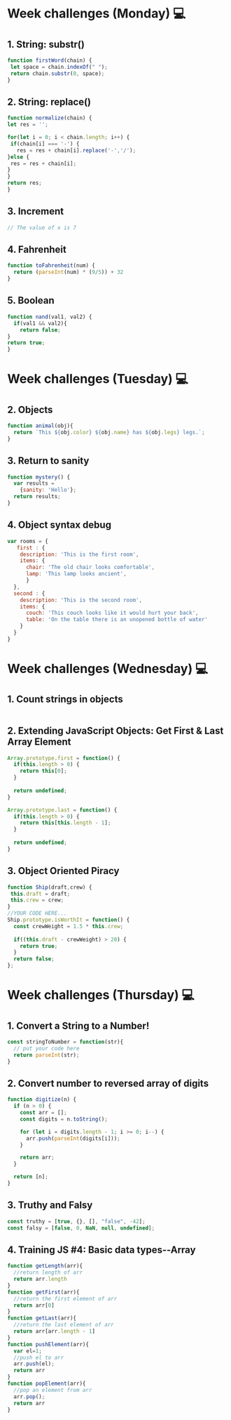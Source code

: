 # Week challenges (Monday) 💻

## 1. String: substr()
```JavaScript
function firstWord(chain) {
 let space = chain.indexOf(" ");
 return chain.substr(0, space);
}
```
## 2. String: replace()
```JavaScript
function normalize(chain) {
let res = '';

for(let i = 0; i < chain.length; i++) {
 if(chain[i] === '-') {
   res = res + chain[i].replace('-','/');
}else {
 res = res + chain[i];
}
}
return res;
}
```
## 3. Increment
```JavaScript
// The value of x is 7
```

## 4. Fahrenheit
```JavaScript
function toFahrenheit(num) {
  return (parseInt(num) * (9/5)) + 32
}
```
## 5. Boolean
```JavaScript
function nand(val1, val2) {
  if(val1 && val2){ 
    return false;
}
return true;
}
```

# Week challenges (Tuesday) 💻

## 2. Objects
```JavaScript
function animal(obj){
  return `This ${obj.color} ${obj.name} has ${obj.legs} legs.`;
}
```
## 3. Return to sanity
```JavaScript
function mystery() {
  var results =
    {sanity: 'Hello'};
  return results;
}
```
## 4. Object syntax debug
```JavaScript
var rooms = {
   first : {
    description: 'This is the first room',
    items: {
      chair: 'The old chair looks comfortable',
      lamp: 'This lamp looks ancient',
      }
  },
  second : {
    description: 'This is the second room',
    items: {
      couch: 'This couch looks like it would hurt your back',
      table: 'On the table there is an unopened bottle of water'
    }
  }
}
```
# Week challenges (Wednesday) 💻

## 1. Count strings in objects
```JavaScript

```
## 2. Extending JavaScript Objects: Get First & Last Array Element
```JavaScript
Array.prototype.first = function() {
  if(this.length > 0) {
    return this[0];
  }
  
  return undefined;
}

Array.prototype.last = function() {
  if(this.length > 0) {
    return this[this.length - 1];
  }
  
  return undefined;
}
```
## 3. Object Oriented Piracy
```JavaScript
function Ship(draft,crew) {
 this.draft = draft;
 this.crew = crew;
}
//YOUR CODE HERE...
Ship.prototype.isWorthIt = function() {
  const crewWeight = 1.5 * this.crew;
  
  if((this.draft - crewWeight) > 20) {
    return true;
  }
  return false;
};
```

# Week challenges (Thursday) 💻

## 1. Convert a String to a Number!
```JavaScript
const stringToNumber = function(str){
  // put your code here
  return parseInt(str);
}
```
## 2. Convert number to reversed array of digits
```JavaScript
function digitize(n) {
  if (n > 0) {
    const arr = [];
    const digits = n.toString();

    for (let i = digits.length - 1; i >= 0; i--) {
      arr.push(parseInt(digits[i]));
    }

    return arr;
  }

  return [n];
}
```
## 3. Truthy and Falsy
```JavaScript
const truthy = [true, {}, [], "false", -42];
const falsy = [false, 0, NaN, null, undefined];
```
## 4. Training JS #4: Basic data types--Array
```JavaScript
function getLength(arr){
  //return length of arr
  return arr.length
}
function getFirst(arr){
  //return the first element of arr
  return arr[0]
}
function getLast(arr){
  //return the last element of arr
  return arr[arr.length - 1]
}
function pushElement(arr){
  var el=1;
  //push el to arr
  arr.push(el);
  return arr
}
function popElement(arr){
  //pop an element from arr
  arr.pop();
  return arr
}
```
